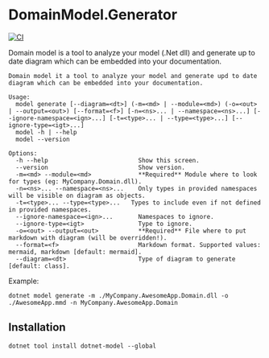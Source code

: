 # DomainModel.Generator
  
[![CI](https://github.com/lstrzepek/DomainModel.Generator/actions/workflows/ci.yml/badge.svg)](https://github.com/lstrzepek/DomainModel.Generator/actions/workflows/ci.yml)

Domain model is a tool to analyze your model (.Net dll) and generate up to date diagram which can be embedded into your documentation.

```
Domain model it a tool to analyze your model and generate upd to date diagram which can be embedded into your documentation.

Usage:
  model generate [--diagram=<dt>] (-m=<md> | --module=<md>) (-o=<out> | --output=<out>) [--format=<f>] [-n=<ns>... | --namespace=<ns>...] [--ignore-namespace=<ign>...] [-t=<type>... | --type=<type>...] [--ignore-type=<igt>...]
  model -h | --help
  model --version

Options:
  -h --help                         Show this screen.
  --version                         Show version.
  -m=<md> --module=<md>             **Required** Module where to look for types (eg: MyCompany.Domain.dll).
  -n=<ns>... --namespace=<ns>...    Only types in provided namespaces will be visible on diagram as objects.
  -t=<type>... --type=<type>...   Types to include even if not defined in provided namespaces.
  --ignore-namespace=<ign>...       Namespaces to ignore.
  --ignore-type=<igt>               Type to ignore.
  -o=<out> --output=<out>           **Required** File where to put markdown with diagram (will be overridden!).
  --format=<f>                      Markdown format. Supported values: mermaid, markdown [default: mermaid].
  --diagram=<dt>                    Type of diagram to generate [default: class].
```

  Example: 
  ```
  dotnet model generate -m ./MyCompany.AwesomeApp.Domain.dll -o ./AwesomeApp.mmd -n MyCompany.AwesomeApp.Domain
  ```
  
## Installation
  
  ```
  dotnet tool install dotnet-model --global
  ```
  
